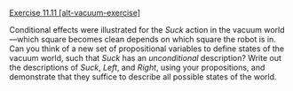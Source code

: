 [Exercise 11.11 \[alt-vacuum-exercise\]](ex_11/)

Conditional effects were illustrated for the
${Suck}$ action in the vacuum world—which square becomes clean depends
on which square the robot is in. Can you think of a new set of
propositional variables to define states of the vacuum world, such that
${Suck}$ has an *unconditional* description? Write out
the descriptions of ${Suck}$, ${Left}$, and ${Right}$, using your
propositions, and demonstrate that they suffice to describe all possible
states of the world.
